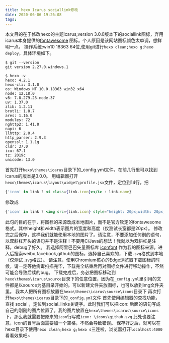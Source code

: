```yaml
---
title: hexo Icarus sociallink修改
date: 2020-06-06 19:26:08
tags:
---
```

本文目的在于修改hexo的主题icarus,version 3.0.0版本下的sociallink图标，弃用icarus本身提供的[fontawesome](fontawesome.com "fontawesome") 图标。个人原因是该网站图标颜色太单调，想鲜明一点。
操作系统:win10 18363 64位,使用git进行`hexo clean;hexo g;hexo deploy`，具体环境如下。


```git check versions in git
$ git --version
git version 2.27.0.windows.1

$ hexo -v
hexo: 4.2.1
hexo-cli: 3.1.0
os: Windows_NT 10.0.18363 win32 x64
node: 12.18.0
v8: 7.8.279.23-node.37
uv: 1.37.0
zlib: 1.2.11
brotli: 1.0.7
ares: 1.16.0
modules: 72
nghttp2: 1.41.0
napi: 6
llhttp: 2.0.4
http_parser: 2.9.3
openssl: 1.1.1g
cldr: 37.0
icu: 67.1
tz: 2019c
unicode: 13.0
```
首先打开`hexo\themes\icarus`目录下的_config.yml文件，在前几行里可以找到icarus的版本是3.0.0。
用编辑器打开 `hexo\themes\icarus\layout\widget\profile.jsx`文件，定位到14行，把

```jsx hexo\themes\icarus\layout\widget\profile.jsx
{'icon' in link ? <i class={link.icon}></i> : link.name}
```
修改成
```jsx hexo\themes\icarus\layout\widget\profile.jsx
{'icon' in link ? <img src={link.icon} style="height: 20px;width: 20px;"></img> : link.name}
```
此句的目的在于，将图标的来源改成本地图片，而不是官方钦定的fontawesome格式。其中height和width表示图片的宽度和高度（仅测试长宽都是20px）。
修改完之后保存，这样我们就能使用本地的图片了。请注意，不要添加任何别的语句，以双斜杠开头的语句并不是注释！不要用C/Java的想法！我就以为双斜杠是注释，debug了好久。
我选择阿里巴巴矢量图标库 [iconfont](https://www.iconfont.cn/collections/index "iconfont") 作为我的图标来源。进入后搜索weibo,facebook,github的图标，选择自己喜欢的，下载`.svg`格式到本地（仅测试`.svg`格式）。
请注意，使用Chromium核心的Edge浏览器下载图标的时候，请一定等他病毒扫描完毕，下载完全结束后再对图标文件进行移动操作，不然可能会导致后续的bug。
下载完成后，务必把图标移动到`hexo\themes\icarus\source`目录下的任意位置，因为在`_config.yml`里引用的文件都是以source为基目录开始的。可以新建文件夹放图标，也可以放到img文件夹里。
我本人把所有图标放置在`hexo\themes\icarus\source\icons`目录下
再次打开`hexo\themes\icarus`目录下的`_config.yml`文件
首先使用编辑器的查找功能，查找 social ，定位到social_links关键字。此时我们可以把icon: 后面的语句写成自己的刚刚的图片位置了。我的图片放置在`hexo\themes\icarus\source\icons`下，那么我就需要把原来的`icon`行写成`icon: \icons\github.svg` 此处也要注意，icon的冒号后面需要加一个空格，不然会导致错误。
保存好之后，就可以在hexo目录下使用`hexo clean;hexo g;hexo s`三连啦，浏览器打开`localhost:4000`看看效果吧~